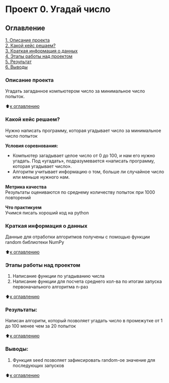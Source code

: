 # Проект 0. Угадай число

## Оглавление  
[1. Описание проекта](.README.md#Описание-проекта)  
[2. Какой кейс решаем?](.README.md#Какой-кейс-решаем)  
[3. Краткая информация о данных](.README.md#Краткая-информация-о-данных)  
[4. Этапы работы над проектом](.README.md#Этапы-работы-над-проектом)  
[5. Результат](.README.md#Результат)    
[6. Выводы](.README.md#Выводы) 

### Описание проекта    
Угадать загаданное компьютером число за минимальное число попыток.

:arrow_up:[к оглавлению](_)


### Какой кейс решаем?    
Нужно написать программу, которая угадывает число за минимальное число попыток

**Условия соревнования:**  
- Компьютер загадывает целое число от 0 до 100, и нам его нужно угадать. Под «угадать», подразумевается «написать программу, которая угадывает число».
- Алгоритм учитывает информацию о том, больше ли случайное число или меньше нужного нам.

**Метрика качества**     
Результаты оцениваются по среднему количеству попыток при 1000 повторений

**Что практикуем**     
Учимся писать хороший код на python


### Краткая информация о данных
Данные для отработки алгоритмов получены с помощью функции random библиотеки NumPy
  
:arrow_up:[к оглавлению](.README.md#Оглавление)


### Этапы работы над проектом  
1. Написание функции по угадыванию числа
2. Написание функции для посчета среднего кол-ва по итогам запуска первоначального алгоритма n-раз

:arrow_up:[к оглавлению](.README.md#Оглавление)


### Результаты:  
Написан алгоритм, который позволяет угадать число в промежутке от 1 до 100 менее чем за 20 попыток

:arrow_up:[к оглавлению](.README.md#Оглавление)


### Выводы:  
1. Функция seed позволяет зафиксировать random-ое значение для последующих запусков


:arrow_up:[к оглавлению](.README.md#Оглавление)



